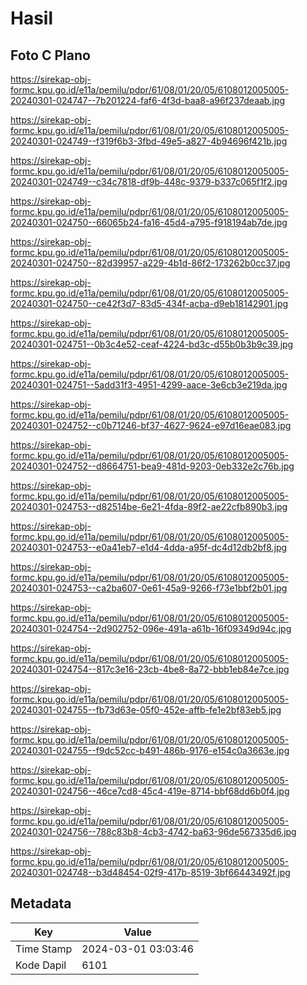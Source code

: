 # Hasil

## Foto C Plano

https://sirekap-obj-formc.kpu.go.id/e11a/pemilu/pdpr/61/08/01/20/05/6108012005005-20240301-024747--7b201224-faf6-4f3d-baa8-a96f237deaab.jpg

https://sirekap-obj-formc.kpu.go.id/e11a/pemilu/pdpr/61/08/01/20/05/6108012005005-20240301-024749--f319f6b3-3fbd-49e5-a827-4b94696f421b.jpg

https://sirekap-obj-formc.kpu.go.id/e11a/pemilu/pdpr/61/08/01/20/05/6108012005005-20240301-024749--c34c7818-df9b-448c-9379-b337c065f1f2.jpg

https://sirekap-obj-formc.kpu.go.id/e11a/pemilu/pdpr/61/08/01/20/05/6108012005005-20240301-024750--66065b24-fa16-45d4-a795-f918194ab7de.jpg

https://sirekap-obj-formc.kpu.go.id/e11a/pemilu/pdpr/61/08/01/20/05/6108012005005-20240301-024750--82d39957-a229-4b1d-86f2-173262b0cc37.jpg

https://sirekap-obj-formc.kpu.go.id/e11a/pemilu/pdpr/61/08/01/20/05/6108012005005-20240301-024750--ce42f3d7-83d5-434f-acba-d9eb18142901.jpg

https://sirekap-obj-formc.kpu.go.id/e11a/pemilu/pdpr/61/08/01/20/05/6108012005005-20240301-024751--0b3c4e52-ceaf-4224-bd3c-d55b0b3b9c39.jpg

https://sirekap-obj-formc.kpu.go.id/e11a/pemilu/pdpr/61/08/01/20/05/6108012005005-20240301-024751--5add31f3-4951-4299-aace-3e6cb3e219da.jpg

https://sirekap-obj-formc.kpu.go.id/e11a/pemilu/pdpr/61/08/01/20/05/6108012005005-20240301-024752--c0b71246-bf37-4627-9624-e97d16eae083.jpg

https://sirekap-obj-formc.kpu.go.id/e11a/pemilu/pdpr/61/08/01/20/05/6108012005005-20240301-024752--d8664751-bea9-481d-9203-0eb332e2c76b.jpg

https://sirekap-obj-formc.kpu.go.id/e11a/pemilu/pdpr/61/08/01/20/05/6108012005005-20240301-024753--d82514be-6e21-4fda-89f2-ae22cfb890b3.jpg

https://sirekap-obj-formc.kpu.go.id/e11a/pemilu/pdpr/61/08/01/20/05/6108012005005-20240301-024753--e0a41eb7-e1d4-4dda-a95f-dc4d12db2bf8.jpg

https://sirekap-obj-formc.kpu.go.id/e11a/pemilu/pdpr/61/08/01/20/05/6108012005005-20240301-024753--ca2ba607-0e61-45a9-9266-f73e1bbf2b01.jpg

https://sirekap-obj-formc.kpu.go.id/e11a/pemilu/pdpr/61/08/01/20/05/6108012005005-20240301-024754--2d902752-096e-491a-a61b-16f09349d94c.jpg

https://sirekap-obj-formc.kpu.go.id/e11a/pemilu/pdpr/61/08/01/20/05/6108012005005-20240301-024754--817c3e16-23cb-4be8-8a72-bbb1eb84e7ce.jpg

https://sirekap-obj-formc.kpu.go.id/e11a/pemilu/pdpr/61/08/01/20/05/6108012005005-20240301-024755--fb73d63e-05f0-452e-affb-fe1e2bf83eb5.jpg

https://sirekap-obj-formc.kpu.go.id/e11a/pemilu/pdpr/61/08/01/20/05/6108012005005-20240301-024755--f9dc52cc-b491-486b-9176-e154c0a3663e.jpg

https://sirekap-obj-formc.kpu.go.id/e11a/pemilu/pdpr/61/08/01/20/05/6108012005005-20240301-024756--46ce7cd8-45c4-419e-8714-bbf68dd6b0f4.jpg

https://sirekap-obj-formc.kpu.go.id/e11a/pemilu/pdpr/61/08/01/20/05/6108012005005-20240301-024756--788c83b8-4cb3-4742-ba63-96de567335d6.jpg

https://sirekap-obj-formc.kpu.go.id/e11a/pemilu/pdpr/61/08/01/20/05/6108012005005-20240301-024748--b3d48454-02f9-417b-8519-3bf66443492f.jpg


## Metadata

| Key        | Value               |
| ---------- | ------------------- |
| Time Stamp | 2024-03-01 03:03:46 |
| Kode Dapil | 6101                |



